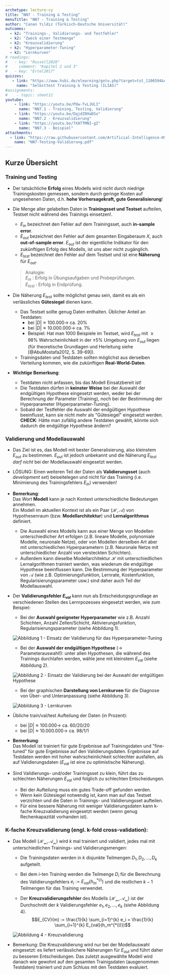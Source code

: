 ```yaml
---
archetype: lecture-cy
title: "NN7 - Training & Testing"
menuTitle: "NN7 - Training & Testing"
author: "Canan Yıldız (Türkisch-Deutsche Universität)"
outcomes:
  - k2: "Trainings-, Validierungs- und Testfehler"
  - k2: "Zweck einer Testmenge"
  - k2: "Kreuzvalidierung"
  - k2: "Hyperparameter-Tuning"
  - k2: "Lernkurven"
# readings:
#   - key: "Russell2020"
#     comment: "Kapitel 2 und 3"
#   - key: "Ertel2017"
quizzes:
   - link: "https://www.hsbi.de/elearning/goto.php?target=tst_1106594&client_id=FH-Bielefeld"
     name: "Selbsttest Training & Testing (ILIAS)"
#assignments:
#    - topic: sheet12
youtube:
    - link: "https://youtu.be/PUw-TvLJULI"
      name: "NN7.1 - Training, Testing, Validierung"
    - link: "https://youtu.be/DqjdZ8HaDSo"
      name: "NN7.2 - Kreuzvalidierung"
    - link: "https://youtu.be/7XATTMNI-gI"
      name: "NN7.3 - Beispiel"
attachments:
  - link: "https://raw.githubusercontent.com/Artificial-Intelligence-HSBI-TDU/KI-Vorlesung/master/lecture/nn/files/NN7-Testing-Validierung.pdf"
    name: "NN7-Testing-Validierung.pdf"
---
```



## Kurze Übersicht

### Training und Testing
*   Der tatsächliche **Erfolg** eines Modells wird nicht durch niedrige Trainingskosten gemessen, sondern durch geringe Kosten auf ungesehenen Daten, d.h. **hohe Vorhersagekraft, gute Generalisierung**!

*   Die Menge aller gelabelten Daten  in **Trainingsset und Testset** aufteilen, Testset nicht während des Trainings einsetzen!.
    *   $E_{in}$ bezeichnet den Fehler auf dem Trainingsset, auch **in-sample error**.
    *   $E_{out}$ bezeichnet den Fehler auf dem gesamten Eingaberaum $X$, auch **out-of-sample error**. $E_{out}$ ist der eigentliche Indikator für den zukünftigen Erfolg des Modells, ist uns aber nicht zugänglich.
    *   $E_{test}$ bezeichnet den Fehler auf dem Testset und ist eine **Näherung** für $E_{out}$.

    > Analogie:\
    > $E_{in}$ : Erfolg in Übungsaufgaben und Probeprüfungen.\
    > $E_{test}$ : Erfolg in Endprüfung.

*   Die Näherung $E_{test}$ sollte möglichst genau sein, damit es als ein verlässliches **Gütesiegel** dienen kann.
    *   Das Testset sollte genug Daten enthalten. Üblicher Anteil an Testdaten:
        *   bei  $|D| \approx 100.000 \rightarrow$  ca. 20%
        *   bei  $|D| \approx 10.000.000 \rightarrow$  ca. 1%
        *   Beispiel: Hat man 1000 Beispiele im Testset, wird $E_{test}$ mit $\ge 98\%$ Wahrscheinlichkeit in der $\pm 5\%$ Umgebung von $E_{out}$ liegen (für theoretische Grundlagen und Herleitung siehe [@AbuMostafa2012, S. 39-69]).
    *   Trainingsdaten und Testdaten sollten möglichst aus derselben Verteilung kommen, wie die zukünftigen **Real-World-Daten**.


*   **Wichtige Bemerkung**:
    *   Testdaten nicht anfassen, bis das Modell Einsatzbereit ist!
    *   Die Testdaten dürfen in **keinster Weise** bei der Auswahl der endgültigen Hypothese eingesetzt werden, weder bei der Berechnung der Parameter (Training), noch bei der Bestimmung der Hyperparameter (Hyperparameter-Tuning).
    *   Sobald der Testfehler die Auswahl der endgültigen Hypothese beeinflusst, kann sie nicht mehr als "Gütesiegel" eingesetzt werden.\
    **CHECK**: Hätte man zufällig andere Testdaten gewählt, könnte sich dadurch  die endgültige Hypothese ändern?


### Validierung und Modellauswahl

*   Das Ziel ist es, das Modell mit bester Generalisierung, also kleinstem $E_{out}$ zu bestimmen. $E_{out}$ ist jedoch unbekannt und die Näherung $E_{test}$ *darf nicht* bei der Modellauswahl eingesetzt werden.

*   LÖSUNG: Einen weiteren Teil der Daten als **Validierungsset** (auch _development set_) beiseitelegen und nicht für das Training (i.e. Minimierung des Trainingsfehlers $E_{in}$) verwenden!

*   **Bemerkung**:\
    Das Wort **Modell** kann je nach Kontext unterschiedliche Bedeutungen annehmen.\
    Ein Modell im aktuellen Kontext ist als ein Paar $(\mathcal{H},\mathcal{A})$ von Hypothesenraum (bzw. **Modellarchitektur**) und **Lernalgorithmus** definiert.
    *   Die Auswahl eines Modells kann aus einer Menge von Modellen unterschiedlicher Art erfolgen (z.B. lineare Modelle, polynomiale Modelle, neuronale Netze), oder von Modellen derselben Art aber mit unterschiedlichen Hyperparametern (z.B. Neuronale Netze mit unterschiedlicher Anzahl von versteckten Schichten).
    *   Außerdem kann dieselbe Modellarchitektur $\mathcal{H}$ mit unterschiedlichen Lernalgorithmen trainiert werden, was wiederum die endgültige Hypothese beeinflussen kann. Die Bestimmung der Hyperparameter von  ${\mathcal{A}}$ (wie z.B. Optimierungsfunktion, Lernrate, Kostenfunktion, Regularisierungsparameter usw.) sind daher auch Teil der Modellauswahl.

*   Der **Validierungsfehler $E_{val}$** kann nun als Entscheidungsgrundlage an verschiedenen Stellen des Lernrpozesses eingesetzt werden, wie zum Beispiel:

    *   Bei der **Auswahl geeigneter Hyperparameter** wie z.B. Anzahl Schichten, Anzahl Zellen/Schicht, Aktivierungsfunktion, Regularisierungsparameter (siehe Abbildung 1).

    ![Abbildung 1 - Einsatz der Validierung für das Hyperparameter-Tuning](images/val1.png)

    *   Bei der **Auswahl der endgültigen Hypothese** ($\rightarrow$ Parameterauswahl!): unter allen Hypothesen, die während des Trainings durchlafen werden, wähle jene mit kleinstem $E_{val}$ (siehe Abbildung 2).

    ![Abbildung 2 - Einsatz der Validierung bei der Auswahl der entgültigen Hypothese](images/val2.png)

    *   Bei der graphischen **Darstellung von Lernkurven** für die Diagnose von Über- und Unteranpassung (siehe Abbildung 3).

    ![Abbildung 3 - Lernkurven](images/val3.png)


*   Übliche train/val/test Aufteilung der Daten (in Prozent):
    *   bei  $|D| \approx 100.000 \rightarrow$  ca. 60/20/20
    *   bei  $|D| \approx 10.000.000 \rightarrow$  ca. 98/1/1

*   **Bemerkung**:\
    Das Modell ist trainiert für gute Ergebnisse auf Trainingsdaten und "fine-tuned" für gute Ergebnisse auf den Validierungsdaten. Ergebnisse auf Testdaten werden mit hoher wahrscheinlichkeit schlechter ausfallen, als auf Validierungsdaten ($E_{val}$ ist eine zu optimistische Näherung).

*   Sind Validierungs- und/oder Trainingsset zu klein, führt das zu schlechten Näherungen $E_{val}$  und folglich zu schlechten Entscheidungen.
    *   Bei der Aufteilung muss ein gutes Trade-off gefunden werden.
    *   Wenn kein Gütesiegel notwendig ist, kann man auf das Testset verzichten und die Daten in Trainings- und Validierungsset aufteilen.
    *   Für eine bessere Näherung mit weniger Validierungsdaten kann k-fache Kreuzvalidierung eingesetzt werden (wenn genug Rechenkapazität vorhanden ist).


### K-fache Kreuzvalidierung (engl. k-fold cross-validation):
*   Das Modell $(\mathcal{H_m},\mathcal{A_m})$ wird $k$ mal trainiert und validiert, jedes mal mit unterschiedlichen Trainings- und Validierungsmengen:
    *   Die Trainingsdaten werden in $k$ disjunkte Teilmengen $D_1, D_2, ..., D_k$ aufgeteilt.
    *   Bei dem $i$-ten Training werden die Teilmenge $D_i$ für die Berechnung des Validierungsfehlers $e_i := E_{val}(h_m^{*(i)})$ und die restlichen $k-1$ Teilmengen für das Training verwendet.

    *   Der **Kreuzvalidierungsfehler** des Modells $(\mathcal{H_m},\mathcal{A_m})$ ist der Durchschnitt der $k$ Validierungsfehler $e_1, e_2, ..., e_k$ (siehe Abbildung 4).
    $$E_{CV}(m) := \frac{1}{k} \sum_{i=1}^{k} e_i = \frac{1}{k} \sum_{i=1}^{k} E_{val}(h_m^{*(i)})$$

    ![Abbildung 4 - Kreuzvalidierung](images/val4.png)

*   Bemerkung: Die Kreuzvalidierung wird nur bei der Modellauswahl eingesetzt: es liefert verlässlichere Näherungen für $E_{out}$ und führt daher zu besseren Entscheidungen. Das zuletzt ausgewählte Modell wird danach wie gewohnt auf den gesamten Trainigsdaten (ausgenommen Testdaten) trainiert und zum Schluss mit den Testdaten evaluiert.
